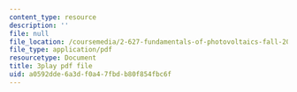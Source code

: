```yaml
---
content_type: resource
description: ''
file: null
file_location: /coursemedia/2-627-fundamentals-of-photovoltaics-fall-2013/a0592dde6a3df0a47fbdb80f854fbc6f_uLbqhIp3ahc.pdf
file_type: application/pdf
resourcetype: Document
title: 3play pdf file
uid: a0592dde-6a3d-f0a4-7fbd-b80f854fbc6f
---
```


